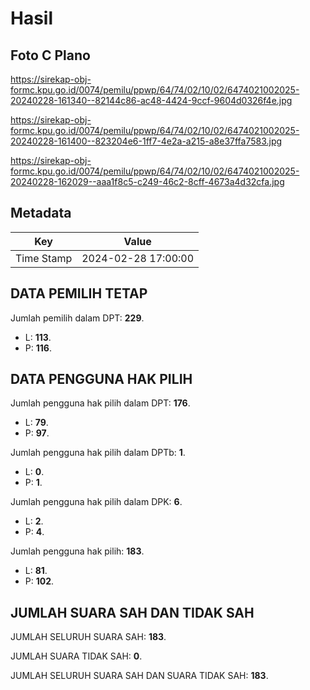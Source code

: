 # Hasil

## Foto C Plano

https://sirekap-obj-formc.kpu.go.id/0074/pemilu/ppwp/64/74/02/10/02/6474021002025-20240228-161340--82144c86-ac48-4424-9ccf-9604d0326f4e.jpg

https://sirekap-obj-formc.kpu.go.id/0074/pemilu/ppwp/64/74/02/10/02/6474021002025-20240228-161400--823204e6-1ff7-4e2a-a215-a8e37ffa7583.jpg

https://sirekap-obj-formc.kpu.go.id/0074/pemilu/ppwp/64/74/02/10/02/6474021002025-20240228-162029--aaa1f8c5-c249-46c2-8cff-4673a4d32cfa.jpg


## Metadata

| Key        | Value               |
| ---------- | ------------------- |
| Time Stamp | 2024-02-28 17:00:00 |


## DATA PEMILIH TETAP

Jumlah pemilih dalam DPT: **229**.
 * L: **113**.
 * P: **116**.

## DATA PENGGUNA HAK PILIH

Jumlah pengguna hak pilih dalam DPT: **176**.
 * L: **79**.
 * P: **97**.

Jumlah pengguna hak pilih dalam DPTb: **1**.
 * L: **0**.
 * P: **1**.

Jumlah pengguna hak pilih dalam DPK: **6**.
 * L: **2**.
 * P: **4**.

Jumlah pengguna hak pilih: **183**.
 * L: **81**.
 * P: **102**.

## JUMLAH SUARA SAH DAN TIDAK SAH

JUMLAH SELURUH SUARA SAH: **183**.

JUMLAH SUARA TIDAK SAH: **0**.

JUMLAH SELURUH SUARA SAH DAN SUARA TIDAK SAH: **183**.


